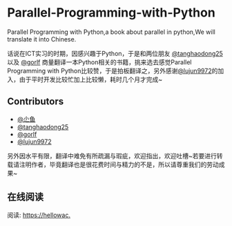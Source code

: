 # Parallel-Programming-with-Python

Parallel Programming with Python,a book about parallel in python,We will translate it  into Chinese.

话说在ICT实习的时期，因感兴趣于Python，于是和两位朋友 [@tanghaodong25](https://github.com/tanghaodong25) 以及 [@gorlf](https://github.com/gorlf) 商量翻译一本Python相关的书籍，挑来选去感觉Parallel Programming with Python比较赞，于是拍板翻译之，另外感谢[@lujun9972](https://github.com/lujun9972)的加入，由于平时开发比较忙加上比较懒，耗时几个月才完成~  

## Contributors

* [@尐鱼](https://github.com/Voidly)
* [@tanghaodong25](https://github.com/tanghaodong25)
* [@gorlf](https://github.com/gorlf)
* [@lujun9972](https://github.com/lujun9972)

另外因水平有限，翻译中难免有所疏漏与瑕疵，欢迎指出，欢迎吐槽~若要进行转载请注明作者，毕竟翻译也是很花费时间与精力的不是，所以请尊重我们的劳动成果~

## 在线阅读

阅读: [https://hellowac.](https://hellowac.github.io/parallel-programming-with-python-zh/)
